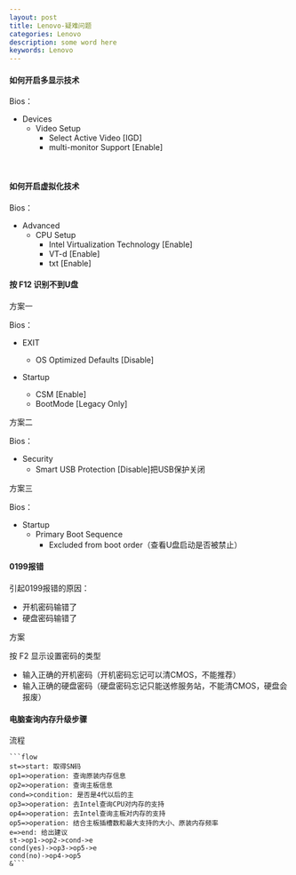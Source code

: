 ```yaml
---
layout: post
title: Lenovo-疑难问题
categories: Lenovo
description: some word here
keywords: Lenovo
---
```



#### 如何开启多显示技术

Bios：

- Devices 
  - Video Setup 
    -  Select Active Video [IGD]
    - multi-monitor Support [Enable]

​      


#### 如何开启虚拟化技术

Bios：

- Advanced
  - CPU Setup
    - Intel Virtualization Technology [Enable]
    - VT-d [Enable]
    - txt [Enable]

  


#### 按 F12 识别不到U盘

方案一

Bios：

- EXIT
  - OS Optimized Defaults [Disable]

- Startup
  - CSM [Enable]
  - BootMode [Legacy Only]

方案二

Bios：

- Security 
  - Smart USB Protection [Disable]把USB保护关闭

方案三

Bios：

- Startup
  - Primary Boot Sequence
    - Excluded from boot order（查看U盘启动是否被禁止）

  


#### 0199报错

引起0199报错的原因：

- 开机密码输错了
- 硬盘密码输错了



方案

按 F2 显示设置密码的类型

- 输入正确的开机密码（开机密码忘记可以清CMOS，不能推荐）
- 输入正确的硬盘密码（硬盘密码忘记只能送修服务站，不能清CMOS，硬盘会报废）

  


#### 电脑查询内存升级步骤

流程

```flow
​```flow
st=>start: 取得SN码
op1=>operation: 查询原装内存信息
op2=>operation: 查询主板信息
cond=>condition: 是否是4代以后的主
op3=>operation: 去Intel查询CPU对内存的支持
op4=>operation: 去Intel查询主板对内存的支持
op5=>operation: 结合主板插槽数和最大支持的大小、原装内存频率
e=>end: 给出建议
st->op1->op2->cond->e
cond(yes)->op3->op5->e
cond(no)->op4->op5
&```
```

  


